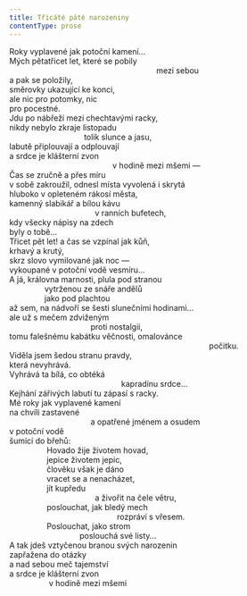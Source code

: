```yaml
---
title: Třicáté páté narozeniny
contentType: prose
---
```


<section>

Roky vyplavené jak potoční kamení…  
Mých pětatřicet let, které se pobily  
                                                                   mezi sebou  
a pak se položily,  
směrovky ukazující ke konci,  
ale nic pro potomky, nic  
pro pocestné.  
Jdu po nábřeží mezi chechtavými racky,  
nikdy nebylo zkraje listopadu  
                                  tolik slunce a jasu,  
labutě připlouvají a odplouvají  
a srdce je klášterní zvon  
                                               v hodině mezi mšemi —  
Čas se zručně a přes míru  
v sobě zakroužil, odnesl místa vyvolená i skrytá  
hluboko v opleteném rákosí města,  
kamenný slabikář a bílou kávu  
                                       v ranních bufetech,  
kdy všecky nápisy na zdech  
byly o tobě…  
Třicet pět let! a čas se vzpínal jak kůň,  
krhavý a krutý,  
skrz slovo vymilované jak noc —  
vykoupané v potoční vodě vesmíru…  
A já, královna marnosti, plula pod stranou  
                vytrženou ze snáře andělů  
                jako pod plachtou  
až sem, na nádvoří se šesti slunečními hodinami…  
ale už s mečem zdviženým  
                                     proti nostalgii,  
tomu falešnému kabátku věčnosti, omalovánce  
                                                                                           počitku.  
Viděla jsem šedou stranu pravdy,  
která nevyhrává.  
Vyhrává ta bílá, co obtéká  
                                                   kapradinu srdce…  
Kejhání zářivých labutí tu zápasí s racky.  
Mé roky jak vyplavené kamení  
na chvíli zastavené  
                                     a opatřené jménem a osudem  
v potoční vodě  
šumící do břehů:  
                 Hovado žije životem hovad,  
                 jepice životem jepic,  
                 člověku však je dáno  
                 vracet se a nenacházet,  
                 jít kupředu  
                                       a živořit na čele větru,  
                 poslouchat, jak bledý mech  
                                                 rozpráví s vřesem.  
                 Poslouchat, jako strom  
                                poslouchá své listy…  
A tak jdeš vztyčenou branou svých narozenin  
zapřažena do otázky  
a nad sebou meč tajemství  
a srdce je klášterní zvon  
                  v hodině mezi mšemi

</section>
